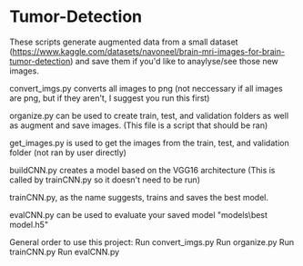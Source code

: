 # Tumor-Detection
These scripts generate augmented data from a small dataset (https://www.kaggle.com/datasets/navoneel/brain-mri-images-for-brain-tumor-detection)
and save them if you'd like to anaylyse/see those new images.

convert_imgs.py converts all images to png (not neccessary if all images are png, but if they aren't, I suggest you run this first)

organize.py can be used to create train, test, and validation folders as well as augment and save images.  (This file is a script that should be ran)

get_images.py is used to get the images from the train, test, and validation folder (not ran by user directly)

buildCNN.py creates a model based on the VGG16 architecture (This is called by trainCNN.py so it doesn't need to be run)

trainCNN.py, as the name suggests, trains and saves the best model.

evalCNN.py can be used to evaluate your saved model "models\best model.h5"

General order to use this project:
Run convert_imgs.py
Run organize.py
Run trainCNN.py
Run evalCNN.py





